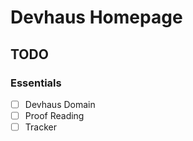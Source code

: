# Devhaus Homepage

## TODO

### Essentials

- [ ] Devhaus Domain
- [ ] Proof Reading
- [ ] Tracker
